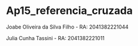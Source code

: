 # Ap15_referencia_cruzada

Joabe Oliveira da Silva Filho - RA: 2041382221044

Julia Cunha Tassini - RA: 2041382221011
